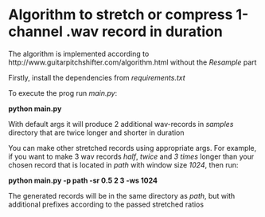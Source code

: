 <h1> Algorithm to stretch or compress 1-channel .wav record in duration</h1>
<p> The algorithm is implemented according to http://www.guitarpitchshifter.com/algorithm.html without the <em>Resample</em> part </p>
<p> Firstly, install the dependencies from <em>requirements.txt</em> </p> 
<p> To execute the prog run <em>main.py</em>:</p>
<p> <strong>python main.py</strong> </p>
<p> With default args it will produce 2 additional wav-records in <em>samples</em> directory that are twice longer and shorter in duration </p>
<p> You can make other stretched records using appropriate args. For example, if you want to make 3 wav records <em>half</em>, <em>twice</em> 
and <em>3 times</em> longer than your chosen record that is located in <em>path</em> with window size <em>1024</em>, then run: </p>
<p> <strong>python main.py -p path -sr 0.5 2 3 -ws 1024</strong> </p>
<p> The generated records will be in the same directory as <em>path</em>, but with additional prefixes according to the passed stretched ratios </p>
